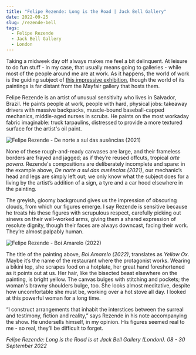 ```yaml
---
title: "Felipe Rezende: Long is the Road | Jack Bell Gallery"
date: 2022-09-25
slug: /rezende-bell
tags:
  - Felipe Rezende
  - Jack Bell Gallery
  - London
---
```


Taking a midweek day off always makes me feel a bit delinquent. At leisure to do fun stuff - in my case, that usually means going to galleries - while most of the people around me are at work. As it happens, the world of work is the guiding subject of [this impressive exhibition](https://www.jackbellgallery.com/exhibitions/139-felipe-rezende-long-is-the-road/overview/), though the world of its paintings is far distant from the Mayfair gallery that hosts them.

Felipe Rezende is an artist of unusual sensitivity who lives in Salvador, Brazil. He paints people at work, people with hard, physical jobs: takeaway drivers with massive backpacks, muscle-bound baseball-capped mechanics, middle-aged nurses in scrubs. He paints on the most workaday fabric imaginable: truck tarpaulins, distressed to provide a more textured surface for the artist's oil paint.

![Felipe Rezende - De norte a sul das ausências (2021)](/rezende-bell-1.jpeg)

None of these rough-and-ready canvases are large, and their frameless borders are frayed and jagged; as if they’re reused offcuts, tropical *arte povera*. Rezende's compositions are deliberately incomplete and spare: in the example above, *De norte a sul das ausências (2021)*, our mechanic’s head and legs are simply left out; we only know what the subject does for a living by the artist’s addition of a sign, a tyre and a car hood elsewhere in the painting.

The greyish, gloomy background gives us the impression of obscuring clouds, from which our figures emerge. I say Rezende is sensitive because he treats his these figures with scrupulous respect, carefully picking out sinews on their well-worked arms, giving them a shared expression of resolute dignity, though their faces are always downcast, facing their work. They’re almost palpably human.

![Felipe Rezende - Boi Amarelo (2022)](/rezende-bell-2.jpeg)

The title of the painting above, *Boi Amarelo (2022)*, translates as *Yellow Ox*. Maybe it’s the name of the restaurant where the protagonist works. Wearing a bikini top, she scrapes food on a hotplate, her great hand foreshortened as it points out at us. Her hair, like the bisected beast elsewhere on the painting, is bright yellow. The canvas bulges with stitching and pockets; the woman's brawny shoulders bulge, too. She looks almost meditative, despite how uncomfortable she must be, working over a hot stove all day. I looked at this powerful woman for a long time.

“I construct arrangements that inhabit the interstices between the surreal and testimony, fiction and reality,” says Rezende in his note accompanying the show. He undersells himself, in my opinion. His figures seemed real to me - so real, they’ll be difficult to forget.

*Felipe Rezende: Long is the Road is at Jack Bell Gallery (London). 08 - 30 September 2022*
